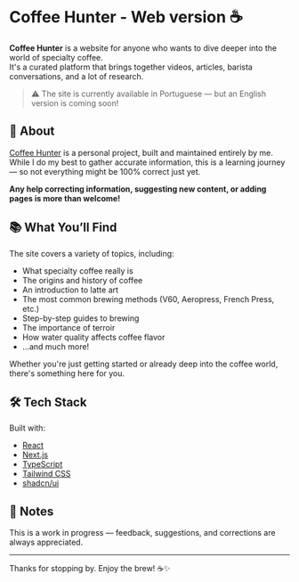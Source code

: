 # Coffee Hunter - Web version ☕️

**Coffee Hunter** is a website for anyone who wants to dive deeper into the world of specialty coffee.  
It's a curated platform that brings together videos, articles, barista conversations, and a lot of research.

> ⚠️ The site is currently available in Portuguese — but an English version is coming soon!

## 🌱 About

[Coffee Hunter](https://coffee.luizmello.dev) is a personal project, built and maintained entirely by me.  
While I do my best to gather accurate information, this is a learning journey — so not everything might be 100% correct just yet.

**Any help correcting information, suggesting new content, or adding pages is more than welcome!**

## 📚 What You’ll Find

The site covers a variety of topics, including:

- What specialty coffee really is
- The origins and history of coffee
- An introduction to latte art
- The most common brewing methods (V60, Aeropress, French Press, etc.)
- Step-by-step guides to brewing
- The importance of terroir
- How water quality affects coffee flavor
- ...and much more!

Whether you're just getting started or already deep into the coffee world, there's something here for you.

## 🛠️ Tech Stack

Built with:

- [React](https://reactjs.org/)
- [Next.js](https://nextjs.org/)
- [TypeScript](https://www.typescriptlang.org/)
- [Tailwind CSS](https://tailwindcss.com/)
- [shadcn/ui](https://ui.shadcn.com/)

## 📌 Notes

This is a work in progress — feedback, suggestions, and corrections are always appreciated.

---

Thanks for stopping by. Enjoy the brew! ☕✨
